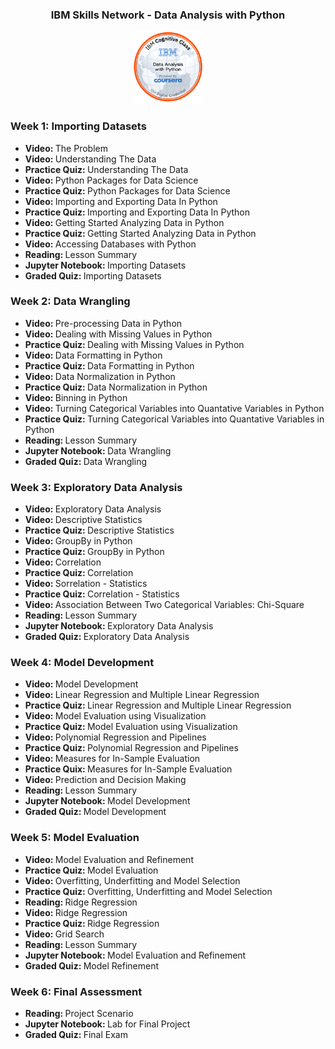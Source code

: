 
<div align="center">
    <h3>IBM Skills Network - Data Analysis with Python</h3>
        <img src="/_Coursera_Data_Analysis_w_Python.png" alt="Badge" style="width:23%">
</div>

### Week 1: Importing Datasets</b>
- <b>Video: </b>The Problem
- <b>Video: </b>Understanding The Data
- <b>Practice Quiz: </b>Understanding The Data
- <b>Video: </b>Python Packages for Data Science
- <b>Practice Quiz: </b>Python Packages for Data Science
- <b>Video: </b>Importing and Exporting Data In Python
- <b>Practice Quiz: </b>Importing and Exporting Data In Python
- <b>Video: </b>Getting Started Analyzing Data in Python
- <b>Practice Quiz: </b>Getting Started Analyzing Data in Python
- <b>Video: </b>Accessing Databases with Python 
- <b>Reading: </b>Lesson Summary
- <b>Jupyter Notebook: </b>Importing Datasets
- <b>Graded Quiz: </b>Importing Datasets

### Week 2: Data Wrangling
- <b>Video: </b>Pre-processing Data in Python
- <b>Video: </b>Dealing with Missing Values in Python
- <b>Practice Quiz: </b>Dealing with Missing Values in Python
- <b>Video: </b>Data Formatting in Python 
- <b>Practice Quiz: </b>Data Formatting in Python
- <b>Video: </b>Data Normalization in Python
- <b>Practice Quiz: </b>Data Normalization in Python 
- <b>Video: </b>Binning in Python 
- <b>Video: </b>Turning Categorical Variables into Quantative Variables in Python 
- <b>Practice Quiz: </b>Turning Categorical Variables into Quantative Variables in Python 
- <b>Reading: </b>Lesson Summary
- <b>Jupyter Notebook: </b>Data Wrangling
- <b>Graded Quiz: </b>Data Wrangling

### Week 3: Exploratory Data Analysis
- <b>Video: </b>Exploratory Data Analysis
- <b>Video: </b>Descriptive Statistics
- <b>Practice Quiz: </b>Descriptive Statistics 
- <b>Video: </b>GroupBy in Python
- <b>Practice Quiz: </b>GroupBy in Python
- <b>Video: </b>Correlation
- <b>Practice Quiz: </b>Correlation
- <b>Video: </b>Sorrelation - Statistics
- <b>Practice Quiz: </b>Correlation - Statistics 
- <b>Video: </b>Association Between Two Categorical Variables: Chi-Square
- <b>Reading: </b>Lesson Summary
- <b>Jupyter Notebook: </b>Exploratory Data Analysis
- <b>Graded Quiz: </b>Exploratory Data Analysis

### Week 4: Model Development
- <b>Video: </b>Model Development
- <b>Video: </b>Linear Regression and Multiple Linear Regression
- <b>Practice Quiz: </b>Linear Regression and Multiple Linear Regression
- <b>Video: </b>Model Evaluation using Visualization
- <b>Practice Quiz: </b>Model Evaluation using Visualization
- <b>Video: </b>Polynomial Regression and Pipelines
- <b>Practice Quiz: </b>Polynomial Regression and Pipelines
- <b>Video: </b>Measures for In-Sample Evaluation
- <b>Practice Quix: </b>Measures for In-Sample Evaluation
- <b>Video: </b>Prediction and Decision Making
- <b>Reading: </b>Lesson Summary
- <b>Jupyter Notebook: </b>Model Development
- <b>Graded Quiz: </b>Model Development

### Week 5: Model Evaluation
- <b>Video: </b>Model Evaluation and Refinement
- <b>Practice Quiz: </b>Model Evaluation 
- <b>Video: </b>Overfitting, Underfitting and Model Selection
- <b>Practice Quiz: </b>Overfitting, Underfitting and Model Selection
- <b>Reading: </b>Ridge Regression
- <b>Video: </b>Ridge Regression
- <b>Practice Quiz: </b>Ridge Regression
- <b>Video: </b>Grid Search
- <b>Reading: </b>Lesson Summary
- <b>Jupyter Notebook: </b>Model Evaluation and Refinement
- <b>Graded Quiz: </b>Model Refinement
    
### Week 6: Final Assessment
- <b>Reading: </b>Project Scenario
- <b>Jupyter Notebook: </b>Lab for Final Project 
- <b>Graded Quiz: </b>Final Exam

